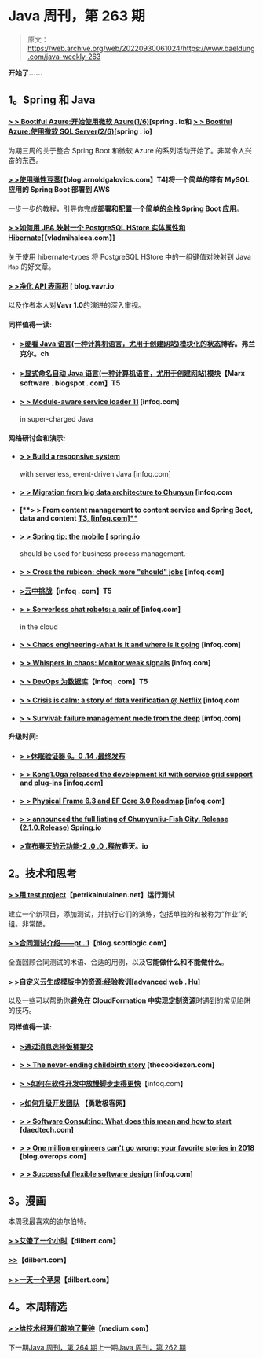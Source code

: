 # Java 周刊，第 263 期

> 原文：<https://web.archive.org/web/20220930061024/https://www.baeldung.com/java-weekly-263>

**开始了……**

## 1。Spring 和 Java

#### [**> > Bootiful Azure:开始使用微软 Azure(1/6)**](https://web.archive.org/web/20220524021913/https://spring.io/blog/2019/01/03/bootiful-azure-taking-your-first-steps-with-microsoft-azure-1-6)[spring . io和 [**> > Bootiful Azure:使用微软 SQL Server(2/6)**](https://web.archive.org/web/20220524021913/https://spring.io/blog/2019/01/07/bootiful-azure-sql-based-data-access-with-microsoft-sql-server-2-6)[spring . io]

为期三周的关于整合 Spring Boot 和微软 Azure 的系列活动开始了。非常令人兴奋的东西。

#### [**> >使用弹性豆茎**](https://web.archive.org/web/20220524021913/https://blog.arnoldgalovics.com/deploying-a-simple-spring-boot-with-mysql-app-to-aws-using-elastic-beanstalk/)[【blog.arnoldgalovics.com】T4]将一个简单的带有 MySQL 应用的 Spring Boot 部署到 AWS

一步一步的教程，引导你完成**部署和配置一个简单的全栈 Spring Boot 应用**。

#### [**> >如何用 JPA 映射一个 PostgreSQL HStore 实体属性和 Hibernate**](https://web.archive.org/web/20220524021913/https://vladmihalcea.com/map-postgresql-hstore-jpa-entity-property-hibernate/)[【vladmihalcea.com】]

关于使用 hibernate-types 将 PostgreSQL HStore 中的一组键值对映射到 Java `Map` 的好文章。

#### [**> >净化 API 表面积**](https://web.archive.org/web/20220524021913/http://blog.vavr.io/purifying-the-api-surface-area/) [ blog.vavr.io

以及作者本人对**Vavr 1.0**的演进的深入审视。

#### 同样值得一读:

*   #### [**>硬看 Java 语言(一种计算机语言，尤用于创建网站)模块化的状态**](https://web.archive.org/web/20220524021913/https://blog.frankel.ch/hard-look-state-java-modularization/)博客。弗兰克尔。ch

*   #### [**>显式命名自动 Java 语言(一种计算机语言，尤用于创建网站)模块**](https://web.archive.org/web/20220524021913/https://marxsoftware.blogspot.com/2019/01/explicitly-naming-automatic-java-modules.html)【Marx software . blogspot . com】T5

*   #### [**> > Module-aware service loader 11**](https://web.archive.org/web/20220524021913/https://www.infoq.com/articles/java11-aware-service-module) [infoq.com]

    in super-charged Java

#### 网络研讨会和演示:

*   #### [**> > Build a responsive system**](https://web.archive.org/web/20220524021913/https://www.infoq.com/presentations/java-responsive-cloud)

    with serverless, event-driven Java [infoq.com]
*   #### [**> > Migration from big data architecture to Chunyun**](https://web.archive.org/web/20220524021913/https://www.infoq.com/presentations/northern-trust-pcf) [infoq.com

*   #### [**> > From content management to content service and Spring Boot, data and content [ T3, [infoq.com]**](https://web.archive.org/web/20220524021913/https://www.infoq.com/presentations/content-services-pcf)

*   #### [**> > Spring tip: the mobile**](https://web.archive.org/web/20220524021913/https://spring.io/blog/2019/01/09/spring-tips-business-process-management-with-flowable) [ spring.io

    should be used for business process management.
*   #### [**> > Cross the rubicon: check more "should" jobs**](https://web.archive.org/web/20220524021913/https://www.infoq.com/presentations/mobile-testing-apps) [infoq.com]

*   #### [**>云中挑战**](https://web.archive.org/web/20220524021913/https://www.infoq.com/presentations/fidelity-investments-cloud)【infoq . com】T5

*   #### [**> > Serverless chat robots: a pair of**](https://web.archive.org/web/20220524021913/https://www.infoq.com/presentations/serverless-chatbots) [infoq.com]

    in the cloud
*   #### [**> > Chaos engineering-what is it and where is it going**](https://web.archive.org/web/20220524021913/https://www.infoq.com/presentations/chaos-engineering-2018-keynote) [infoq.com]

*   #### [**> > Whispers in chaos: Monitor weak signals**](https://web.archive.org/web/20220524021913/https://www.infoq.com/presentations/safety-science) [infoq.com]

*   #### [**> > DevOps 为数据库**](https://web.archive.org/web/20220524021913/https://www.infoq.com/presentations/devops-database)【infoq . com】T5

*   #### [**> > Crisis is calm: a story of data verification @ Netflix**](https://web.archive.org/web/20220524021913/https://www.infoq.com/presentations/data-validation-netflix) [infoq.com

*   #### [**> > Survival: failure management mode from the deep**](https://web.archive.org/web/20220524021913/https://www.infoq.com/presentations/failure-management-diving) [infoq.com]

**升级时间:**

*   #### [**> >休眠验证器 6。0 .14 .最终发布**](https://web.archive.org/web/20220524021913/http://in.relation.to/2019/01/07/hibernate-validator-6014-final-out/)

*   #### [**> > Kong1.0ga released the development kit with service grid support and plug-ins**](https://web.archive.org/web/20220524021913/https://www.infoq.com/news/2019/01/kong-1.0) [infoq.com]

*   #### [**> > Physical Frame 6.3 and EF Core 3.0 Roadmap**](https://web.archive.org/web/20220524021913/https://www.infoq.com/news/2019/01/EF-Core-3.0-Roadmap) [infoq.com]

*   #### [**> > announced the full listing of Chunyunliu-Fish City. Release (2.1.0.Release)**](https://web.archive.org/web/20220524021913/https://spring.io/blog/2019/01/08/announcing-general-availability-of-spring-cloud-stream-fishtown-release-2-1-0-release) Spring.io

*   #### [**>宣布春天的云功能-2 .0 .0 .释放**](https://web.archive.org/web/20220524021913/https://spring.io/blog/2019/01/08/announcing-general-availability-of-spring-cloud-function-2-0-0-release)春天。io

## 2。技术和思考

#### [**> >用 test project**](https://web.archive.org/web/20220524021913/https://www.petrikainulainen.net/programming/testing/running-tests-with-testproject/)【petrikainulainen.net】运行测试

建立一个新项目，添加测试，并执行它们的演练，包括单独的和被称为“作业”的组。非常酷。

#### [**> >合同测试介绍——pt . 1**](https://web.archive.org/web/20220524021913/https://blog.scottlogic.com/2019/01/07/introduction-to-contract-testing-part-1.html)【blog.scottlogic.com】

全面回顾合同测试的术语、合适的用例，以及**它能做什么和不能做什么**。

#### [**> >自定义云生成模板中的资源:经验教训**](https://web.archive.org/web/20220524021913/https://advancedweb.hu/2019/01/08/cf_custom_lessons_learned/)[advanced web . Hu]

以及一些可以帮助你**避免在 CloudFormation 中实现定制资源**时遇到的常见陷阱的技巧。

**同样值得一读:**

*   #### [**>通过消息选择饭桶提交**](https://web.archive.org/web/20220524021913/https://blog.sebastian-daschner.com/entries/git-selecting-commit-message)

*   #### [**> > The never-ending childbirth story**](https://web.archive.org/web/20220524021913/http://thecookiezen.com/blog/2019/01/06/never-ending-story-of-delivery/) [thecookiezen.com]

*   [**> >如何在软件开发中放慢脚步走得更快**](https://web.archive.org/web/20220524021913/https://www.infoq.com/articles/slow-down-go-faster)【infoq.com】
*   #### [**>如何升级开发团队**](https://web.archive.org/web/20220524021913/https://bravenewgeek.com/how-to-level-up-dev-teams/) 【勇敢极客网】

*   #### [**> > Software Consulting: What does this mean and how to start**](https://web.archive.org/web/20220524021913/https://daedtech.com/software-consulting/) [daedtech.com]

*   #### [**> > One million engineers can't go wrong: your favorite stories in 2018**](https://web.archive.org/web/20220524021913/https://blog.overops.com/1-million-engineers-cant-be-wrong-the-top-stories-you-liked-in-2018/) [blog.overops.com]

*   #### [**> > Successful flexible software design**](https://web.archive.org/web/20220524021913/https://www.infoq.com/articles/towards-resilient-software-design) [infoq.com]

## 3。漫画

本周我最喜欢的迪尔伯特。

#### [**> >艾傻了一个小时**](https://web.archive.org/web/20220524021913/https://dilbert.com/strip/2019-01-09)【dilbert.com】

#### [**>>**](https://web.archive.org/web/20220524021913/https://dilbert.com/strip/2019-01-05)【dilbert.com】

#### [**> >一天一个苹果**](https://web.archive.org/web/20220524021913/https://dilbert.com/strip/2019-01-06)【dilbert.com】

## 4。本周精选

#### [> >给技术经理们敲响了警钟](https://web.archive.org/web/20220524021913/https://medium.com/coaching-notes/a-wake-up-call-for-tech-managers-d0415775efd0)【medium.com】

下一期[Java 周刊，第 264 期](/web/20220524021913/https://www.baeldung.com/java-weekly-264)上一期[Java 周刊，第 262 期](/web/20220524021913/https://www.baeldung.com/java-weekly-262)